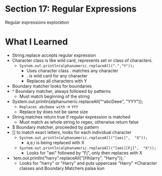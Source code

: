 # Section 17: Regular Expressions

Regular expressions exploration

# What I Learned
* String.replace accepts regular expression
* Character class is like wild card, represents set or class of characters.
	*  `System.out.println(alphanumeric.replaceAll(".","Y"));`
		* Uses character class . matches any character
		* . is wild card for any character
		* Replaces all characters with Y
* Boundary matcher looks for boundaries
* ^ Boundary matcher, always followed by patterns
	* Must match beginning of the string
* System.out.println(alphanumeric.replaceAll("^abcDeee",  "YYY"));
	* `Replaces abcDeee with` -> `YYY`
	* Replace by does not be same size
* String.matches return true if regular expression is matched
	* Must match as whole string to regex, otherwise return false
* $ Boundary matcher, proceeded by pattern
* [] to match exact letters, looks for each individual character
	* `System.out.println(alphanumeric.replaceAll("[aei]",  "X"));`
		* a,e,i is being replaced with X
	* `System.out.println(alphanumeric.replaceAll("[aei][Fj]",  "X"));`
		* Looks for "aei" followed by "Fj", only then replaces with X
* `tem.out.println("harry".replaceAll("[Hh]arry",  "Harry"));``
	* Looks for "harry" or "Harry" and puts uppercase "Harry"
	*Character classes and Boundary Matchers palaa kun 